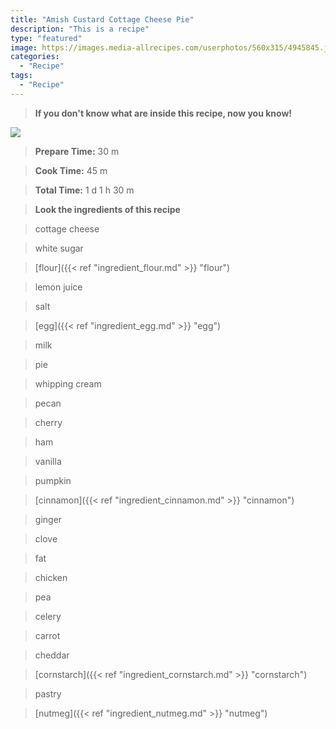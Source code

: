 ```yaml
---
title: "Amish Custard Cottage Cheese Pie"
description: "This is a recipe"
type: "featured"
image: https://images.media-allrecipes.com/userphotos/560x315/4945845.jpg
categories: 
  - "Recipe"
tags: 
  - "Recipe"
---
```



>**If you don't know what are inside this recipe, now you know!**

![](../images/Recipes-Banner.jpg)
> **Prepare Time:** 30 m


> **Cook Time:** 45 m


> **Total Time:** 1 d 1 h 30 m

> **Look the ingredients of this recipe**

> cottage cheese

> white sugar

> [flour]({{< ref "ingredient_flour.md" >}} "flour")

> lemon juice

> salt

> [egg]({{< ref "ingredient_egg.md" >}} "egg")

> milk

> pie

> whipping cream

> pecan

> cherry

> ham

> vanilla

> pumpkin

> [cinnamon]({{< ref "ingredient_cinnamon.md" >}} "cinnamon")

> ginger

> clove

> fat

> chicken

> pea

> celery

> carrot

> cheddar

> [cornstarch]({{< ref "ingredient_cornstarch.md" >}} "cornstarch")

> pastry

> [nutmeg]({{< ref "ingredient_nutmeg.md" >}} "nutmeg")

